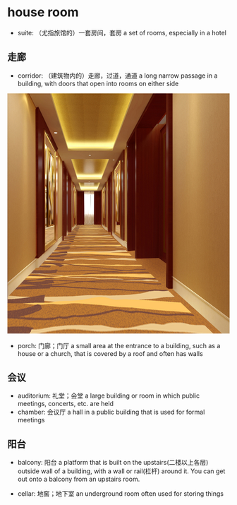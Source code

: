 # house room

- suite: （尤指旅馆的）一套房间，套房 a set of rooms, especially in a hotel

## 走廊

- corridor: （建筑物内的）走廊，过道，通道 a long narrow passage in a building, with doors that open into rooms on either side

![](images/corridor.jpg)

- porch: 门廊；门厅 a small area at the entrance to a building, such as a house or a church, that is covered by a roof and often has walls

## 会议

- auditorium: 礼堂；会堂 a large building or room in which public meetings, concerts, etc. are held
- chamber: 会议厅 a hall in a public building that is used for formal meetings

## 阳台

- balcony: 阳台 a platform that is built on the upstairs(二楼以上各层) outside wall of a building, with a wall or rail(栏杆) around it. You can get out onto a balcony from an upstairs room.

- cellar: 地窖；地下室 an underground room often used for storing things
